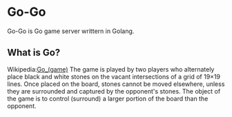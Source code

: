 Go-Go
=====

Go-Go is Go game server writtern in Golang.

What is Go?
-----------

Wikipedia:[Go_(game)](http://en.wikipedia.org/wiki/Go_(game))
    The game is played by two players who alternately place black and white stones
    on the vacant intersections of a grid of 19×19 lines. Once placed on the board,
    stones cannot be moved elsewhere, unless they are surrounded and captured by 
    the opponent's stones. The object of the game is to control (surround) a larger
    portion of the board than the opponent.

